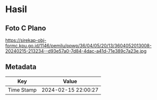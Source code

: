 # Hasil

## Foto C Plano

https://sirekap-obj-formc.kpu.go.id/1146/pemilu/ppwp/36/04/05/20/13/3604052013008-20240215-213234--d93e57a0-7d84-4dac-a41d-71e389c7a23e.jpg


## Metadata

| Key        | Value               |
| ---------- | ------------------- |
| Time Stamp | 2024-02-15 22:00:27 |



